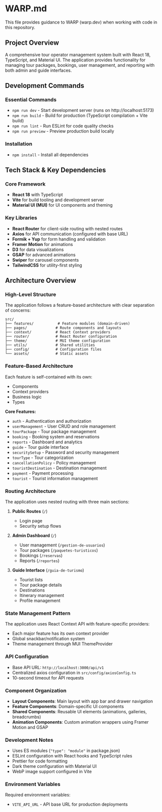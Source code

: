 # WARP.md

This file provides guidance to WARP (warp.dev) when working with code in this repository.

## Project Overview

A comprehensive tour operator management system built with React 18, TypeScript, and Material UI. The application provides functionality for managing tour packages, bookings, user management, and reporting with both admin and guide interfaces.

## Development Commands

### Essential Commands
- `npm run dev` - Start development server (runs on http://localhost:5173)
- `npm run build` - Build for production (TypeScript compilation + Vite build)
- `npm run lint` - Run ESLint for code quality checks
- `npm run preview` - Preview production build locally

### Installation
- `npm install` - Install all dependencies

## Tech Stack & Key Dependencies

### Core Framework
- **React 18** with TypeScript
- **Vite** for build tooling and development server
- **Material UI (MUI)** for UI components and theming

### Key Libraries
- **React Router** for client-side routing with nested routes
- **Axios** for API communication (configured with base URL)
- **Formik + Yup** for form handling and validation
- **Framer Motion** for animations
- **D3** for data visualizations
- **GSAP** for advanced animations
- **Swiper** for carousel components
- **TailwindCSS** for utility-first styling

## Architecture Overview

### High-Level Structure
The application follows a feature-based architecture with clear separation of concerns:

```
src/
├── features/           # Feature modules (domain-driven)
├── pages/             # Route components and layouts
├── context/           # React Context providers
├── router/            # React Router configuration
├── theme/             # MUI theme configuration
├── utils/             # Shared utilities
├── config/            # Configuration files
└── assets/            # Static assets
```

### Feature-Based Architecture
Each feature is self-contained with its own:
- Components
- Context providers
- Business logic
- Types

**Core Features:**
- `auth` - Authentication and authorization
- `userManagement` - User CRUD and role management
- `tourPackage` - Tour package management
- `booking` - Booking system and reservations
- `reports` - Dashboard and analytics
- `guide` - Tour guide interface
- `securitySetup` - Password and security management
- `tourType` - Tour categorization
- `cancellationPolicy` - Policy management
- `touristDestination` - Destination management
- `payment` - Payment processing
- `tourist` - Tourist information management

### Routing Architecture
The application uses nested routing with three main sections:

1. **Public Routes** (`/`)
   - Login page
   - Security setup flows

2. **Admin Dashboard** (`/`)
   - User management (`/gestion-de-usuarios`)
   - Tour packages (`/paquetes-turisticos`)
   - Bookings (`/reservas`)
   - Reports (`/reportes`)

3. **Guide Interface** (`/guia-de-turismo`)
   - Tourist lists
   - Tour package details
   - Destinations
   - Itinerary management
   - Profile management

### State Management Pattern
The application uses React Context API with feature-specific providers:
- Each major feature has its own context provider
- Global snackbar/notification system
- Theme management through MUI ThemeProvider

### API Configuration
- Base API URL: `http://localhost:3000/api/v1`
- Centralized axios configuration in `src/config/axiosConfig.ts`
- 10-second timeout for API requests

### Component Organization
- **Layout Components**: Main layout with app bar and drawer navigation
- **Feature Components**: Domain-specific UI components
- **Shared Components**: Reusable UI elements (animations, galleries, breadcrumbs)
- **Animation Components**: Custom animation wrappers using Framer Motion and GSAP

### Development Notes
- Uses ES modules (`"type": "module"` in package.json)
- ESLint configuration with React hooks and TypeScript rules
- Prettier for code formatting
- Dark theme configuration with Material UI
- WebP image support configured in Vite

### Environment Variables
Required environment variables:
- `VITE_API_URL` - API base URL for production deployments
